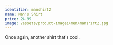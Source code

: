 ```yaml
---
identifier: manshirt2
name: Man's Shirt
price: 24.99
image: /assets/product-images/men/manshirt2.jpg
---
```

Once again, another shirt that's cool.